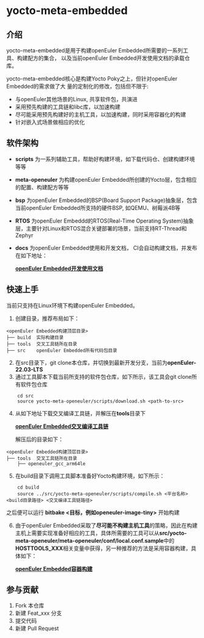 # yocto-meta-embedded

## 介绍

yocto-meta-embedded是用于构建openEuler Embedded所需要的一系列工具、构建配方的集合，
以及当前openEuler Embedded开发使用文档的承载仓库。

yocto-meta-embedded核心是构建Yocto Poky之上，但针对openEuler Embedded的需求做了大
量的定制化的修改，包括但不限于:

* 与openEuler其他场景的Linux, 共享软件包，共演进
* 采用预先构建的工具链和libc库，以加速构建
* 尽可能采用预先构建好的主机工具，以加速构建，同时采用容器化的构建
* 针对嵌入式场景做相应的优化

## 软件架构

* **scripts** 为一系列辅助工具，帮助好构建环境，如下载代码仓、创建构建环境等等
* **meta-openeuler** 为构建openEuler Embedded所创建的Yocto层，包含相应的配置、构建配方等等
* **bsp** 为openEuler Embedded的BSP(Board Support Package)抽象层，包含当前openEuler Embedded所支持的硬件BSP, 如QEMU、树莓派4B等
* **RTOS** 为openEuler Embeddd的RTOS(Real-Time Operating System)抽象层，主要针对Linux和RTOS混合关键部署的场景，当前支持RT-Thread和Zephyr
* **docs** 为openEuler Embedded使用和开发文档， CI会自动构建文档，并发布在如下地址：

    [**openEuler Embedded开发使用文档**](https://openeuler.gitee.io/yocto-meta-openeuler)

## 快速上手

当前只支持在Linux环境下构建openEuler Embedded。

1. 创建目录，推荐布局如下：
```
<openEuler Embedded构建顶层目录>
├── build  实际构建目录
├── tools  交叉工具链所在目录
├── src    openEuler Embedded所有代码包目录
```
2. 在src目录下，git clone本仓库，并切换到最新开发分支，当前为**openEuler-22.03-LTS**
3. 通过工具脚本下载当前所支持的软件包仓库，如下所示，该工具会git clone所有软件包仓库
```shell
    cd src
    source yocto-meta-openeuler/scripts/download.sh <path-to-src>
```
4. 从如下地址下载交叉编译工具链，并解压在**tools**目录下

    [**openEuler Embedded交叉编译工具链**](https://gitee.com/openeuler/yocto-embedded-tools/releases)

    解压后的目录如下：
```
<openEuler Embedded构建顶层目录>
├── tools  交叉工具链所在目录
    ├── openeuler_gcc_arm64le
```
5. 在build目录下调用工具脚本准备好Yocto构建环境，如下所示：
```shell
    cd build
    source ../src/yocto-meta-openeuler/scripts/compile.sh <平台名称> <build目录路径> <交叉编译工具链路径>
```
 之后便可以运行 **bitbake <目标，例如openeuler-image-tiny>** 开始构建

6. 由于openEuler Embedded采取了**尽可能不构建主机工具**的策略，因此在构建主机上需要实现准备好相应的工具，具体所需要的工具可以从**src/yocto-meta-openeuler/meta-openeuler/conf/local.conf.sample**中的**HOSTTOOLS_XXX**相关变量中获得，另一种推荐的方法是采用容器构建，具体如下：

    [**openEuler Embedded容器构建**](https://openeuler.gitee.io/yocto-meta-openeuler/yocto/quickbuild/container-build.html)

## 参与贡献

1.  Fork 本仓库
2.  新建 Feat_xxx 分支
3.  提交代码
4.  新建 Pull Request
